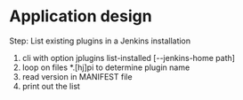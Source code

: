 # Application design

Step: List existing plugins in a Jenkins installation

1. cli with option
    jplugins list-installed [--jenkins-home path]
2. loop on files *.[hj]pi to determine plugin name
3. read version in MANIFEST file
4. print out the list